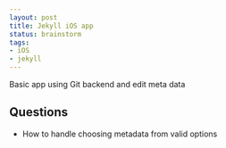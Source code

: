 ```yaml
---
layout: post
title: Jekyll iOS app
status: brainstorm
tags:
- iOS
- jekyll
---
```


Basic app using Git backend and edit meta data


## Questions

* How to handle choosing metadata from valid options
